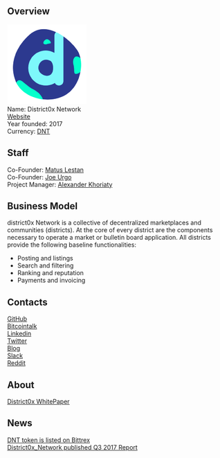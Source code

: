 ## Overview
![ logo](../projects/logo/district0x.png)  
Name: District0x Network     
[Website](https://district0x.io)  
Year founded: 2017  
Currency: [DNT](https://coinmarketcap.com/assets/district0x/)  
## Staff
Co-Founder: [Matus Lestan](../people/matus_lestan.md)  
Co-Founder: [Joe Urgo](../people/joe_urgo.md)  
Project Manager: [Alexander Khoriaty](../people/alexander_khoriaty.md)  
## Business Model
district0x Network is a collective of decentralized marketplaces and communities (districts). At the core of every district are the components necessary to operate a market or
bulletin board application. All districts provide the following baseline functionalities:   
* Posting and listings  
* Search and filtering  
* Ranking and reputation  
* Payments and invoicing  
## Contacts
[GitHub](https://github.com/district0x)  
[Bitcointalk](https://bitcointalk.org/index.php?topic=2009966.0)   
[Linkedin](https://www.linkedin.com/company-beta/22336341/)  
[Twitter](https://twitter.com/district0x)   
[Blog](https://blog.district0x.io/)    
[Slack](https://district0x-slack.herokuapp.com/)  
[Reddit](https://www.reddit.com/r/district0x/)  
## About 
[District0x WhitePaper](https://district0x.io/docs/district0x-whitepaper.pdf)  
## News
[DNT token is listed on Bittrex](../news/district0x_15-10-17.md)  
[District0x_Network published Q3 2017 Report](../news/district0x_12-10-17.md)  
